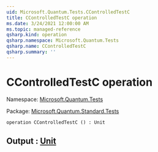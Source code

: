 ```yaml
---
uid: Microsoft.Quantum.Tests.CControlledTestC
title: CControlledTestC operation
ms.date: 3/24/2021 12:00:00 AM
ms.topic: managed-reference
qsharp.kind: operation
qsharp.namespace: Microsoft.Quantum.Tests
qsharp.name: CControlledTestC
qsharp.summary: ''
---
```


# CControlledTestC operation

Namespace: [Microsoft.Quantum.Tests](xref:Microsoft.Quantum.Tests)

Package: [Microsoft.Quantum.Standard.Tests](https://nuget.org/packages/Microsoft.Quantum.Standard.Tests)




```qsharp
operation CControlledTestC () : Unit
```


## Output : [Unit](xref:microsoft.quantum.lang-ref.unit)

